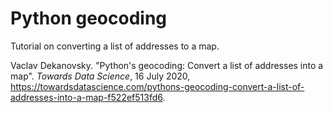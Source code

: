 # Python geocoding
Tutorial on converting a list of addresses to a map.

Vaclav Dekanovsky. "Python's geocoding: Convert a list of addresses into
a map". _Towards Data Science_, 16 July 2020,
https://towardsdatascience.com/pythons-geocoding-convert-a-list-of-addresses-into-a-map-f522ef513fd6.


